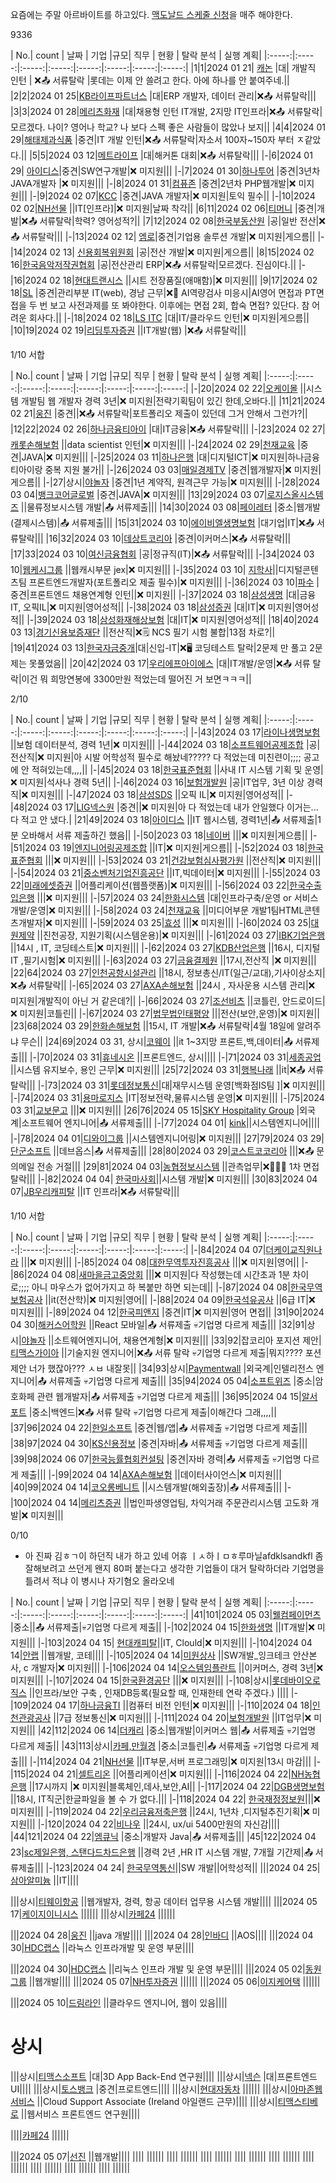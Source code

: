 


요즘에는 주말 아르바이트를 하고있다. [맥도날드 스케줄 신청](https://people.mcd.co.kr/main/login.do)을 매주 해야한다.

9336



| No.| count |  날짜  | 기업 |규모| 직무 | 현황 | 탈락 분석 | 실행 계획|
|:-----:|:-----:|:-----:|:-----:|:-----:|:-----:|:-----:|:-----:|
|1|1|2024 01 21| [캐논](https://recruit.lotte.co.kr/apply/announcement) |대| 개발직 인턴 | ❌📤 서류탈락 |롯데는 이제 안 쓸려고 한다. 아에 하나를 안 붙여주네.||
|2|2|2024 01 25|[KB라이프파트너스](https://kblifepartners.recruiter.co.kr/app/jobnotice/view?systemKindCode=MRS2&jobnoticeSn=168063) |대|ERP 개발자, 데이터 관리|❌📤 서류탈락|||
|3|3|2024 01 28|[메리츠화재](https://recruit.meritzfire.com/noticeView.rc) |대|채용형 인턴 IT개발, 2지망 IT인프라|❌📤 서류탈락|모르겠다. 나이? 영어나 학교? 나 보다 스펙 좋은 사람들이 많았나 보지||
|4|4|2024 01 29|[해태제과식품](https://recruit.ht.co.kr/notification/view.aspx?EMP_NO=00438) |중견|IT 개발 인턴|❌📤 서류탈락|자소서 100자~150자 부터 ㅈ같았다.||
|5|5|2024 03 12|[메트라이프](https://brand.metlife.co.kr/ep/hack/methack4job.do#about) |대|해커톤 대회|❌📤 서류탈락|||
|-|6|2024 01 29| [아이디스](https://recruit.idis.co.kr:1007/_service/idis/apply_site/apply/recruit_default.asp)|중견|SW연구개발|❌ 미지원|||
|-|7|2024 01 30|[하나투어](https://www.jobkorea.co.kr/Recruit/GI_Read/43460311?Oem_Code=C1) |중견|3년차 JAVA개발자 |❌ 미지원|||
|-|8|2024 01 31|[컴퓨존](https://www.jobkorea.co.kr/Recruit/GI_Read/43820265?Oem_Code=C1) |중견|2년차 PHP웹개발|❌ 미지원|||
|-|9|2024 02 07|[KCC](https://recruit.kccworld.co.kr/recruit/recruitMain.do?SiteType=A) |중견|JAVA 개발자|❌ 미지원|토익 필수||
|-|10|2024 02 02|[NH선물](http://ir.futures.co.kr/recruit/noticeList.do?bbsType=RNEW) ||IT[인프라]|❌ 미지원|날짜 착각||
|6|11|2024 02 06|[티머니](https://tmoney.recruiter.co.kr/app/jobnotice/view?systemKindCode=MRS2&jobnoticeSn=169275) |중견|개발|❌📤 서류탈락|학력? 영어성적?||
|7|12|2024 02 08|[한국부동산원](https://reb.incruit.com/hire/viewhire.asp?projectid=101) |공|일반 전산|❌📤 서류탈락|||
|-|13|2024 02 12| [엠로](https://emro.recruiter.co.kr/app/jobnotice/view?systemKindCode=MRS2&jobnoticeSn=169591&recruitKindCode=BASIC)|중견|기업용 솔루션 개발|❌ 미지원|게으름||
|-|14|2024 02 13| [신용회복위원회](https://ccrs.career.co.kr/jobs/jobs_view.asp?ID=1001) |공|전산 개발|❌ 미지원|게으름||
|8|15|2024 02 16|[한국음악저작권협회](https://www.komca.or.kr/service2/service_130301_info.jsp#) |공|전산관리 ERP|❌📤 서류탈락|모르겠다. 진심이다.||
|-|16|2024 02 18|[현대트랜시스](https://hyundai-transys.recruiter.co.kr/career/jobs/12765) ||시트 전장품질(애매함)|❌ 미지원|||
|9|17|2024 02 18|[SL](https://slworld.recruiter.co.kr/app/applicant/jobnotice/popupNoticeList/?applicantActionCode=SHOW_NOTICE) |중견|관리부분 IT(web), 경남 근무|❌🤖 AI역량검사 미응시|AI영어 면접과 PT면접을 두 번 보고 사전과제를 또 봐야한다. 이후에는 면접 2회, 합숙 면접? 있단다. 참 어려운 회사다.||
|-|18|2024 02 18|[LS ITC](https://lsitc.recruiter.co.kr/app/jobnotice/view?systemKindCode=MRS2&jobnoticeSn=170694) |대|IT/클라우드 인턴|❌ 미지원|게으름||
|10|19|2024 02 19|[리딩투자증권](https://www.kofia.or.kr/brd/m_96/view.do?seq=28238&srchFr=&srchTo=&srchWord=&srchTp=&multi_itm_seq=0&itm_seq_1=0&itm_seq_2=0&company_cd=&company_nm=&page=1) ||IT개발(웹) |❌📤 서류탈락|||


1/10 서합


| No.| count |  날짜  | 기업 |규모| 직무 | 현황 | 탈락 분석 | 실행 계획|
|:-----:|:-----:|:-----:|:-----:|:-----:|:-----:|:-----:|:-----:|
|-|20|2024 02 22|[오케이몰](https://www.okmall.com/company/recruit) ||시스템 개발팀 웹 개발자 경력 3년|❌ 미지원|전략기획팀이 있긴 한데,오바다.||
|11|21|2024 02 21|[웅진](https://woongjinit-recruiter.career.greetinghr.com/o/101060) |중견||❌📤 서류탈락|포트폴리오 제출이 있던데 그거 안해서 그런가?||
|12|22|2024 02 26|[하나금융티아이](https://hanati.recruiter.co.kr/app/jobnotice/view?systemKindCode=MRS2&jobnoticeSn=170506) |대|IT금융|❌📤 서류탈락|||
|-|23|2024 02 27|[캐롯손해보험](https://career.carrotins.com/o/100854) ||data scientist 인턴|❌ 미지원|||
|-|24|2024 02 29|[천재교육](https://www.jobkorea.co.kr/Recruit/GI_Read/43723654?Oem_Code=C1&sc=15) |중견|JAVA|❌ 미지원|||
|-|25|2024 03 11|[하나은행]() |대|디지털ICT|❌ 미지원|하나금융티아이랑 중복 지원 불가||
|-|26|2024 03 03|[매일경제TV](https://recruit.mbn.co.kr/pages/recruit_view.php?recruit_seq_no=214&page=1) |중견|웹개발자|❌ 미지원|게으름||
|-|27|상시|[야놀자](https://careers.yanolja.co/o/101304) |중견|1년 계약직, 원격근무 가능|❌ 미지원|||
|-|28|2024 03 04|[뱅크코어글로벌](https://www.jobkorea.co.kr/Recruit/Booth_GI_Read/44015204?Oem_Code=C1&productType=TopClass&logpath=0) |중견|JAVA|❌ 미지원|||
|13|29|2024 03 07|[로지스올시스템즈](https://recruit.logisall.com/regview?rn=MTAwODE3) ||물류정보시스템 개발|📤 서류제출|||
|14|30|2024 03 08|[페이레터](https://www.jobkorea.co.kr/Recruit/GI_Read/43726204?Oem_Code=C1&sc=15) |중소|웹개발(결제시스템)|📤 서류제출|||
|15|31|2024 03 10|[에이비엘생명보험](https://abl.recruiter.co.kr/career/home) |대기업|IT|❌📤 서류탈락|||
|16|32|2024 03 10|[데상트코리아](https://descentekorea.recruiter.co.kr/appsite/company/index) |중견|이커머스|❌📤 서류탈락|||
|17|33|2024 03 10|[여신금융협회](https://www.crefia.or.kr/portal/news/recruit/recruitGuide.xx) |공|정규직(IT)|❌📤 서류탈락|||
|-|34|2024 03 10|[웹케시그룹](https://www.saramin.co.kr/zf_user/jobs/relay/view?isMypage=no&rec_idx=47640451&recommend_ids=eJxdkMkRAzEIBKPxHxjOtwNR%2FlmY0tpi18%2FWqOZAA25supL5FW8NBznLKpI%2FXLofDA7Y%2BW5FHDGYnLihGIqOWee031ElwhSNsVGF4fQoAn4UufBbBErFU0S9rGZGq6x0vC1b8EGJ6lUTlUYxaiWJHEQfQPimIndQ%2FEZkbucPgHRH3g%3D%3D&view_type=search&searchword=%EC%9B%B9%EC%BC%80%EC%8B%9C&searchType=search&gz=1&t_ref_content=generic&t_ref=search&relayNonce=fc2ac6a0a21254014493&paid_fl=n&search_uuid=1ec2584d-52e6-40fd-901c-647b2b2d980e&immediately_apply_layer_open=n#seq=0) ||웹캐시부문 jex|❌ 미지원|||
|-|35|2024 03 10| [지학사](https://www.jihak.co.kr/company/recruit_list.asp)||디지털콘텐츠팀 프론트엔드개발자(포트폴리오 제출 필수)|❌ 미지원|||
|-|36|2024 03 10|[파수](https://recruit.fasoo.com/apply/242) |중견|프론트엔드 채용연계형 인턴||❌ 미지원||
|-|37|2024 03 18|[삼성생명]() |대|금융IT, 오픽IL|❌ 미지원|영어성적||
|-|38|2024 03 18|[삼성증권]() |대|IT|❌ 미지원|영어성적||
|-|39|2024 03 18|[삼성화재해상보험]() |대|IT|❌ 미지원|영어성적||
|18|40|2024 03 13|[경기신용보증재단](https://gcgf1.saramin.co.kr/service/gcgf1/2866/applicant/apply/recruit_default.asp) ||전산직|❌🗒️ NCS 필기 시험 불합|13점 차로?||
|19|41|2024 03 13|[한국자금중개](https://kmb.recruiter.co.kr/app/jobnotice/view?systemKindCode=MRS2&jobnoticeSn=173416)|대|신입-IT|❌🖥️ 코딩테스트 탈락|2문제 만 풀고 2문제는 못풀었음||
|20|42|2024 03 17|[우리에프아이에스](https://woorifis.careerlink.kr/) |대|IT개발/운영|❌📤 서류 탈락|이건 뭐 희망연봉에 3300만원 적었는데 떨어진 거 보면ㅋㅋㅋ||

2/10


| No.| count |  날짜  | 기업 |규모| 직무 | 현황 | 탈락 분석 | 실행 계획|
|:-----:|:-----:|:-----:|:-----:|:-----:|:-----:|:-----:|:-----:|
|-|43|2024 03 17|[라이나생명보험](https://linakorea.career.greetinghr.com/) ||보험 데이터분석, 경력 1년|❌ 미지원|||
|-|44|2024 03 18|[소프트웨어공제조합](https://www.ksfc.or.kr/ksfch610.do) |공|전산직|❌ 미지원|아 시발 어학성적 필수로 해놨네????? 다 적었는데 미친련이;;;; 공고에 안 적혀있는데,,,,||
|-|45|2024 03 18|[한국표준협회](https://ksa.recruitlab.co.kr/) ||사내 IT 시스템 기획 및 운영|❌ 미지원|석사나 경력 5년||
|-|46|2024 03 16|[보험개발원](https://www.kidi.or.kr/user/nd59072.do) |공|IT업무, 3년 이상 경력직|❌ 미지원|||
|-|47|2024 03 18|[삼성SDS]() ||오픽 IL|❌ 미지원|영어성적||
|-|48|2024 03 17|[LIG넥스원](https://lignex1-2024.com/?utm_source=jasoseol&utm_medium=cpc&utm_campaign=cpc) |중견||❌ 미지원|아 다 적었는데 내가 안일했다 이거는... 다 적고 안 냈다.|
|21|49|2024 03 18|[아이디스](https://recruit.idis.co.kr:1007/_service/idis/apply_site/apply/recruit_default.asp) ||IT 웹시스템, 경력1년|📤 서류제출|1분 오바해서 서류 제출하긴 했음||
|-|50|2023 03 18|[네이버](https://recruit.navercorp.com/micro/teamnaver/2024) |||❌ 미지원|게으름||
|-|51|2024 03 19|[엔지니어링공제조합](https://www.egic.co.kr/e/hp/recruit/recruitIntro.do) ||IT|❌ 미지원|게으름||
|-|52|2024 03 18|[한국표준협회](https://ksa.recruitlab.co.kr/) |||❌ 미지원|||
|-|53|2024 03 21|[건강보험심사평가원]() ||전산직|❌ 미지원|||
|-|54|2024 03 21|[중소벤처기업진흥공단](https://kosmes.applyin.co.kr/jobs/12484) ||IT,빅데이터|❌ 미지원|||
|-|55|2024 03 22|[미래에셋증권](https://recruit.securities.miraeasset.com/reMenuAction.do) ||어플리케이션(웹플랫폼)|❌ 미지원||| 
|-|56|2024 03 22|[한국수출입은행](https://koreaexim.incruit.com/hire/viewhire.asp?projectid=108) |||❌ 미지원|||
|-|57|2024 03 24|[한화시스템](https://www.hanwhain.com/web/apply/notification/view.do?rtSeq=12565) |대|인프라구축/운영 or 서비스개발/운영|❌ 미지원|||
|-|58|2024 03 24|[천재교육]() ||미디어부문 개발1팀HTML콘텐츠개발자|❌ 미지원|||
|-|59|2024 03 25|[효성](https://hyosung.recruiter.co.kr/app/jobnotice/view?systemKindCode=MRS2&jobnoticeSn=175362) |||❌ 미지원|||
|-|60|2024 03 25|[대원제약](https://daewonpharm.recruiter.co.kr/app/jobnotice/view?systemKindCode=MRS2&jobnoticeSn=175073&utm_source=jasoseol&utm_campaign=2403deawon) ||진천공장, 지원기획(시스템운용)|❌ 미지원|||
|-|61|2024 03 27|[IBK기업은행](https://ibk.incruit.com/hire/viewhire.asp?projectid=118) ||14시 , IT, 코딩테스트|❌ 미지원|||
|-|62|2024 03 27|[KDB산업은행](https://kdb.incruit.com/hire/viewhire.asp?projectid=103) ||16시, 디지털IT ,필기시험|❌ 미지원|||
|-|63|2024 03 27|[금융결제원](https://kftc.or.kr/kftc/main/EgovkftcHubMain.do) ||17시,전산직 |❌ 미지원|||
|22|64|2024 03 27|[인천공항시설관리](https://airportfc.scout.co.kr/jobinfo/jobinfo_view.asp?ID=1025) ||18시, 정보총신/IT(일근/교대),기사이상소지|❌📤 서류탈락||
|-|65|2024 03 27|[AXA손해보험](https://axa.recruiter.co.kr/app/jobnotice/view?systemKindCode=MRS2&jobnoticeSn=175387) ||24시 , 자사운용 시스템 관리|❌ 미지원|개발직이 아닌 거 같은데?||
|-|66|2024 03 27|[조선비츠](https://apply.chosunbiz.com/notice-detail.html?noticeId=2) ||코틀린, 안드로이드|❌ 미지원|코틀린||
|-|67|2024 03 27|[법무법인태평양](https://recruit.bkl.co.kr/announcement/noticeView.do?noticeNo=86) |||전산(보안,운영)|❌ 미지원||
|23|68|2024 03 29|[한화손해보험](https://www.hanwhain.com/web/index.do) ||15시, IT 개발|❌📤 서류탈락|4월 18일에 알려주냐 무슨||
|24|69|2024 03 31, 상시|[코웨이](https://cowayhr.recruiter.co.kr/app/jobnotice/view?systemKindCode=MRS2&jobnoticeSn=149171) ||it 1~3지망 프론트,백,데이터|📤 서류제출|||
|-|70|2024 03 31|[휴네시온](https://hunesion.com/kor/recruit/content4?viewMode=view&ca=&sel_search=&txt_search=&page=1&idx=301) ||프론트엔드, 상시||||
|-|71|2024 03 31|[세종공업](https://recruit.sjku.co.kr/hr/rec/recruit/main/controller/candidate/MainRecruitWebController/init.hr) ||시스템 유지보수, 용인 근무|❌ 미지원|||
|25|72|2024 03 31|[행복나래](https://happynarae.saramin.co.kr/apply_site/apply/view_resume) ||it|❌📤 서류탈락|||
|-|73|2024 03 31|[롯데정보통신](https://recruit.lotte.co.kr/apply/announcement/detail/21239530?compcd=30007)|대|재무시스템 운영[백화점IS팀 ]|❌ 미지원|||
|-|74|2024 03 31|[용마로지스](https://yongmalogis.recruiter.co.kr/app/jobnotice/view?systemKindCode=MRS2&jobnoticeSn=174517) |IT|정보전략,물류시스템 운영|❌ 미지원|||
|-|75|2024 03 31|[교보문고](https://ehr.kyobobook.co.kr/recr/recruit_info_2.jsp) |||❌ 미지원|||
|26|76|2024 05 15|[SKY Hospitality Group](https://www.jobkorea.co.kr/Recruit/GI_Read/44212318?Oem_Code=C1&logpath=1&stext=%ED%95%B4%EC%99%B8%EA%B7%BC%EB%AC%B4&listno=7) |외국계|소프트웨어 엔지니어|📤 서류제출|||
|-|77|2024 04 01| [kink](https://company.kinx.net/career/#s05)||시스템엔지니어||||
|-|78|2024 04 01|[디와이그룹](https://www.saramin.co.kr/zf_user/jobs/relay/pop-view?rec_idx=47824329&t_ref=main&t_ref_content=platinum_fix_expand) ||시스템엔지니어링|❌ 미지원|||
|27|79|2024 03 29|[단군소프트](https://www.jobkorea.co.kr/Recruit/Booth_GI_Read/44205983?Oem_Code=C1&productType=VVIP&logpath=0) ||데브옵스|📤 서류제출|||
|28|80|2024 03 29|[코스트코코리아](https://www.catch.co.kr/NCS/RecruitInfoDetails/394657) |||❌📤 문의메일 전송 거절|||
|29|81|2024 04 03|[농협정보시스템](https://with.nonghyup.com/jbnf/jbnfDtl.do?jbnfSqno=66355) ||관측업무|❌👨‍👨‍👦 1차 면접 탈락|||
|-|82|2024 04 04| [한국마사회]()||시스템 개발|❌ 미지원|||
|30|83|2024 04 07|[JB우리캐피탈](https://wooricap.saramin.co.kr/apply_site/recruit/view) ||IT 인프라|❌📤 서류탈락|||


1/10 서합


| No.| count |  날짜  | 기업 |규모| 직무 | 현황 | 탈락 분석 | 실행 계획|
|:-----:|:-----:|:-----:|:-----:|:-----:|:-----:|:-----:|:-----:|
|-|84|2024 04 07|[더케이교직원나라]() |||❌ 미지원|||
|-|85|2024 04 08|[대한무역투자진흥공사](https://kotra.careerlink.kr/jobs/RC20240319003897) |||❌ 미지원|영어||
|-|86|2024 04 08|[새마을금고중앙회](https://www.kfcc.co.kr/recruit/rec0095.do) |||❌ 미지원|다 작성했는데 시간초과 1분 차이로;;;; 아니 마우스가 없어가지고 하 복붙만 하면 되는데||
|-|87|2024 04 08|[한국무역보험공사]() ||it(전산학)|❌ 미지원|영어||
|-|88|2024 04 09|[한국석유공사]() ||6급 IT|❌ 미지원|||
|-|89|2024 04 12|[한국피앤지](https://www.pgcareers.com/apac/en/search-results?keywords=%22(P%26G%20Summer%20Internship)%22) |중견|IT|❌ 미지원|영어 면접||
|31|90|2024 04 30|[해커스어학원](https://www.jobkorea.co.kr/Recruit/GI_Read/44345007?Oem_Code=C1&sc=15) ||React 모바일|📤 서류제출 💀기업명 다르게 제출|||
|32|91|상시|[야놀자](https://careers.yanolja.co/o/105535) ||소트웨어엔지니어, 채용연계형|❌ 미지원|||
|33|92|잡코리아 포지션 제안|[티맥스가이아](https://tmaxcareers.ninehire.site/job_posting/bv8sZRQq) ||기술지원 엔지니어|❌📤 서류 탈락 💀기업명 다르게 제출|뭐지???? 포션 제안 너가 했잖아??? ㅅㅂ 내잘못||
|34|93|상시|[Paymentwall](https://www.jobkorea.co.kr/Recruit/GI_Read/44020490?Oem_Code=C1) |외국계|인텔리전스 엔지니어|📤 서류제출 💀기업명 다르게 제출|||
|35|94|2024 05 04|[소프트위즈](https://www.jobkorea.co.kr/Recruit/GI_Read/44149759?Oem_Code=C1) |중소|암호화페 관련 웹개발자|📤 서류제출 💀기업명 다르게 제출|||
|36|95|2024 04 15|[알서포트](https://www.jobkorea.co.kr/Recruit/GI_Read/44432006?Oem_Code=C1) |중소|백엔드|❌📤 서류 탈락 💀기업명 다르게 제출|이해간다 그래,,,,||
|37|96|2024 04 22|[한일소프트](https://www.jobkorea.co.kr/Recruit/GI_Read/44417626?Oem_Code=C1) |중견|웹/앱|📤 서류제출 💀기업명 다르게 제출|||
|38|97|2024 04 30|[KS신용정보](https://www.jobkorea.co.kr/Recruit/GI_Read/44416261?Oem_Code=C1) |중견|자바|📤 서류제출 💀기업명 다르게 제출|||
|39|98|2024 06 07|[한국능률협회컨설팅](https://www.jobkorea.co.kr/Recruit/GI_Read/44417155?Oem_Code=C1) |중견|자바 경력|📤 서류제출 💀기업명 다르게 제출|||
|-|99|2024 04 14|[AXA손해보험]() ||데이터사이언스|❌ 미지원|||
|40|99|2024 04 14|[코오롱베니트](https://dream.kolon.com/RECRUIT_KOLON/hr/rec/recruit/main/controller/candidate/MainRecruitWebController/init.hr) ||시스템개발(해외출장)|📤 서류제출|||
|-|100|2024 04 14|[메리츠증권](https://meritz.applyin.co.kr/jobs/12919) ||법인파생영업팀, 차익거래 주문관리시스템 고도화 개발|❌ 미지원|||


0/10
- 아 진짜 김ㅎㄱ이 하던직 내가 하고 있네 어휴 ㅣㅅ하ㅣㅁㅎ루마닐afdklsandkfl 
좀 잘해보려고 쓰던게 왠지 80퍼 붙는다고 생각한 기업들이 대거 탈락하더라 기업명을 틀려서 적냐 이 병시나 자기혐오 올라오네


| No.| count |  날짜  | 기업 |규모| 직무 | 현황 | 탈락 분석 | 실행 계획|
|:-----:|:-----:|:-----:|:-----:|:-----:|:-----:|:-----:|:-----:|
|41|101|2024 05 03|[웰컴페이먼츠](https://www.jobkorea.co.kr/Recruit/GI_Read/44378748?Oem_Code=C1&sc=54&gno=44378748) |중소||📤 서류제출|💀기업명 다르게 제출||
|-|102|2024 04 15|[한화생명](https://www.recruit-hanwhalife.co.kr/kor/index.html) ||IT개발|❌ 미지원|||
|-|103|2024 04 15| [현대캐피탈](https://hcs.recruiter.co.kr/career/jobs/17477)||IT, Clould|❌ 미지원|||
|-|104|2024 04 14|[안랩](https://ahnlab.recruiter.co.kr/appsite/company/index) ||웹개발, 코테||||
|-|105|2024 04 14|[미원상사]() ||SW개발_잉크테크 안산본사, c 개발자|❌ 미지원|||
|-|106|2024 04 14|[오스템임플란트](https://osstem.recruiter.co.kr/app/jobnotice/view?systemKindCode=MRS2&jobnoticeSn=177422) ||이커머스, 경력 3년|❌ 미지원|||
|-|107|2024 04 15|[한국환경공단](https://keco.applyin.co.kr/jobs/12651) |||❌ 미지원|||
|-|108|상시|[롯데바이오로직스](https://lottebiologics.career.greetinghr.com/o/82231) ||인프라/보안 구축 , 인재DB등록(필요할 때, 인재한테 연락 주겠다.) ||||
|-|109|2024 04 17|[하나금융TI]() ||컴퓨터 비전 인턴|❌ 미지원|||
|-|110|2024 04 18|[인천관광공사]() ||7급 정보통신|❌ 미지원|||
|-|111|2024 04 20|[보험개발원](https://job.incruit.com/jobdb_info/jobpost.asp?job=2404020004204&handle=89C25F86B4B87AB86BF01EEF2A46D592F688F3353F63B5669965B4443468A3CA&rf=1) ||IT업무|❌ 미지원|||
|42|112|2024 06 14|[더캐리](https://www.jobkorea.co.kr/Recruit/GI_Read/44459279?Oem_Code=C1&sc=15) |중소|웹개발|이커머스 웹|📤 서류제출 💀기업명 다르게 제출||
|43|113|상시|[카페,만월경](https://www.jobkorea.co.kr/Recruit/GI_Read/44383201?Oem_Code=C1&logpath=1&stext=next.js&listno=12) |중소|코틀린|📤 서류제출 💀기업명 다르게 제출|||
|-|114|2024 04 21|[NH선물](http://ir.futures.co.kr/ir/Getcontent.do?content=4000012) ||IT부문,서버 프로그래밍|❌ 미지원|13시 마감|||
|-|115|2024 04 21|[셀트리온](https://recruit.celltrion.com/main/recruit/46_3/index.jsp) ||어플리케이션|❌ 미지원|||
|-|116|2024 04 22|[NH농협은행](https://nhbank2024.saramin.co.kr/service/nhbank2024/index.asp) ||17시까지 |❌ 미지원|블록체인,데사,보안,AI||
|-|117|2024 04 22|[DGB생명보험](https://www.saramin.co.kr/zf_user/jobs/relay/view?rec_idx=47980337&view_type=search) ||18시, IT직군|한글파일을 볼 수 가 없다.|||
|-|118|2024 04 22| [한국재정정보원]()|||❌ 미지원|||
|-|119|2024 04 22|[우리금융저축은행](https://www.jobkorea.co.kr/Recruit/Booth_GI_Read/44448512?Oem_Code=C1) ||24시, 1년차 ,디지털추진기획|❌ 미지원|||
|-|120|2024 04 22|[비나우](https://benow.career.greetinghr.com/o/87391) ||24시, ux/ui 5400만원의 자신감||||
|44|121|2024 04 22|[엠큐닉](https://www.jobkorea.co.kr/Recruit/GI_Read/44291214?Oem_Code=C1&sc=15) |중소|개발자 Java|📤 서류제출|||
|45|122|2024 04 23|[sc제일은행, 스탠다드차드은행](https://standardchartered.saramin.co.kr/apply_site/recruit/view) ||경력 2년 ,HR IT 시스템 개발, 7개월 기간제|📤 서류제출|||
|-|123|2024 04 24| [한국무역통신](https://jrs.jobkorea.co.kr/ktnet/ktnet24/Agi/Invite)||SW 개발||어학성적||
|||2024 04 25|[삼아알미늄]() ||IT||||


|||상시|[티웨이항공](https://recruit.twayair.com/WiseRecruitWeb/) ||웹개발자, 경력, 항공 데이터 업무용 시스템 개발||||
|||2024 05 17|[케이지이니시스](https://www.jobkorea.co.kr/Recruit/GI_Read/44479447?Oem_Code=C1&sc=15) ||||||
|||상시|[카페24](https://www.jobkorea.co.kr/Recruit/GI_Read/44457247?Oem_Code=C1&sc=15) ||||||



|||2024 04 28|[웅진](https://woongjinit-recruiter.career.greetinghr.com/) ||java 개발||||
|||2024 04 28|[인바디](https://www.inbodyrecruit.com/) ||AOS||||
|||2024 04 30|[HDC랩스](https://hdc-labs.recruiter.co.kr/career/jobs/16695?utm_source=jasoseol&utm_medium=banner&utm_campaign=2404hdclabs) ||라눅스 인프라개발 및 운영 부문||||


|||2024 04 30|[HDC랩스](https://hdc-labs.recruiter.co.kr/career/jobs/16695) ||리눅스 인프라 개발 및 운영 부문||||
|||2024 05 02|[동원그룹](https://careers.dongwon.com/Recruit/Detail/1294538?p=iyNfKrdnmP2qvRp8eLoBoZUpoAd7oXoMRF~univ~qHHbyt3iKt8daueOf4L73r4u/JYOmXuNw3JjRTEtpR5tnhbU~univ~CWg0nAO5i9tIT7P0kOt6hpLUYDNquLubJDLueuz0tviL1oUDuAe4GPRhG1jVAiqBdQTYBGNx8CwtJirbzXrwGnM=) ||웹개발||||
|||2024 05 07|[NH투자증권](https://nhqv-recruit2024.com/?utm_source=jas01&utm_campaign=nh2024up) ||||||
|||2024 05 06|[이지케어택](https://ezcaretech.career.greetinghr.com/o/109146) ||||||

|||2024 05 10|[드림라인](https://www.saramin.co.kr/zf_user/jobs/view?rec_idx=47975816&view_type=etc&ref=recruit_manage) ||클라우드 엔지니어, 웹이 있음||||

# 상시
|||상시|[티맥스소프트](https://tmaxcareers.ninehire.site/job_posting/CpR2rGZL) |대|3D App Back-End 연구원||||
|||상시|[넥슨](https://career.nexon.com/user/recruit/member/postDetail?joinCorp=NX&reNo=20230283&currentPage=0) |대|프론트엔드 UI||||
|||상시|[토스뱅크](https://toss.im/career/job-detail?job_id=4071101003) |중견|프로트엔드||||
|||상시|[현대자동차](https://talent.hyundai.com/apply/applyView.hc?recuYy=2023&recuType=N2&recuCls=549) ||||||
|||상시|[아마존웹서비스](https://amazon.jobs/en/jobs/2549983/cloud-support-associate-ireland) ||Cloud Support Associate (Ireland 아일랜드 근무)||||
|||상시|[티맥스티베로](https://tmaxcareers.ninehire.site/) ||웹서비스 프론트엔드 연구원||||



||||[카페24](https://www.cafe24corp.com/recruit/jobs) ||||||

|||2024 05 07|[선진]() ||웹개발||||
||||[]() ||||||
||||[]() ||||||
||||[]() ||||||
||||[]() ||||||
||||[]() ||||||
||||[]() ||||||
||||[]() ||||||
||||[]() ||||||
||||[]() ||||||